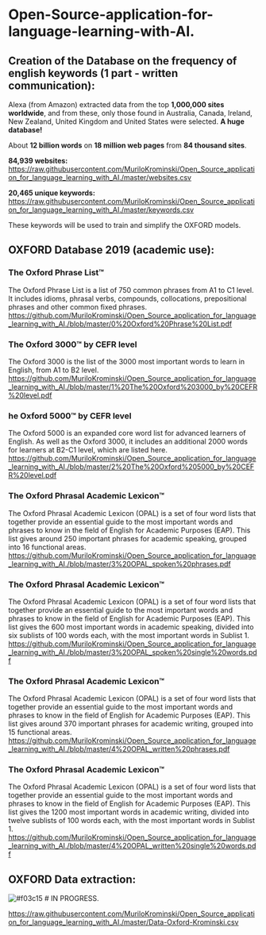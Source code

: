 # Open-Source-application-for-language-learning-with-AI.

## Creation of the Database on the frequency of english keywords (1 part - written communication):

Alexa (from Amazon) extracted data from the top <b>1,000,000 sites worldwide</b>, and from these, only those found in Australia, Canada, Ireland, New Zealand, United Kingdom and United States were selected. <b>A huge database!</b>

About <b>12 billion words</b> on <b>18 million web pages</b> from <b>84 thousand sites</b>.

<b>84,939 websites:</b><br>
https://raw.githubusercontent.com/MuriloKrominski/Open_Source_application_for_language_learning_with_AI./master/websites.csv

<b>20,465 unique keywords:</b><br>
https://raw.githubusercontent.com/MuriloKrominski/Open_Source_application_for_language_learning_with_AI./master/keywords.csv

These keywords will be used to train and simplify the OXFORD models.

## OXFORD Database 2019 (academic use):

### The Oxford Phrase List™
The Oxford Phrase List is a list of 750 common phrases from A1 to C1 level. It includes idioms, phrasal verbs, compounds, collocations, prepositional phrases and other common fixed phrases.<br>
https://github.com/MuriloKrominski/Open_Source_application_for_language_learning_with_AI./blob/master/0%20Oxford%20Phrase%20List.pdf

### The Oxford 3000™ by CEFR level
The Oxford 3000 is the list of the 3000 most important words to learn in English, from A1 to B2 level.<br>
https://github.com/MuriloKrominski/Open_Source_application_for_language_learning_with_AI./blob/master/1%20The%20Oxford%203000_by%20CEFR%20level.pdf

### he Oxford 5000™ by CEFR level
The Oxford 5000 is an expanded core word list for advanced learners of English. As well as the Oxford 3000, it includes an additional 2000 words for learners at B2-C1 level, which are listed here.<br>
https://github.com/MuriloKrominski/Open_Source_application_for_language_learning_with_AI./blob/master/2%20The%20Oxford%205000_by%20CEFR%20level.pdf

### The Oxford Phrasal Academic Lexicon™
The Oxford Phrasal Academic Lexicon (OPAL) is a set of four word lists that together provide an essential guide to the most important words and phrases to know in the field of English for Academic Purposes (EAP). This list gives around 250 important phrases for academic speaking, grouped into 16 functional areas.<br>
https://github.com/MuriloKrominski/Open_Source_application_for_language_learning_with_AI./blob/master/3%20OPAL_spoken%20phrases.pdf

### The Oxford Phrasal Academic Lexicon™
The Oxford Phrasal Academic Lexicon (OPAL) is a set of four word lists that together provide an essential guide to the most important words and phrases to know in the field of English for Academic Purposes (EAP). This list gives the 600 most important words in academic speaking, divided into six sublists of 100 words each, with the most important words in Sublist 1.<br>
https://github.com/MuriloKrominski/Open_Source_application_for_language_learning_with_AI./blob/master/3%20OPAL_spoken%20single%20words.pdf

### The Oxford Phrasal Academic Lexicon™
The Oxford Phrasal Academic Lexicon (OPAL) is a set of four word lists that together provide an essential guide to the most important words and phrases to know in the field of English for Academic Purposes (EAP). This list gives around 370 important phrases for academic writing, grouped into 15 functional areas.<br>
https://github.com/MuriloKrominski/Open_Source_application_for_language_learning_with_AI./blob/master/4%20OPAL_written%20phrases.pdf

### The Oxford Phrasal Academic Lexicon™
The Oxford Phrasal Academic Lexicon (OPAL) is a set of four word lists that together provide an essential guide to the most important words and phrases to know in the field of English for Academic Purposes (EAP). This list gives the 1200 most important words in academic writing, divided into twelve sublists of 100 words each, with the most important words in Sublist 1.<br>
https://github.com/MuriloKrominski/Open_Source_application_for_language_learning_with_AI./blob/master/4%20OPAL_written%20single%20words.pdf

## OXFORD Data extraction:
![#f03c15](https://via.placeholder.com/15/f03c15/000000) # IN PROGRESS.

https://raw.githubusercontent.com/MuriloKrominski/Open_Source_application_for_language_learning_with_AI./master/Data-Oxford-Krominski.csv

